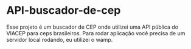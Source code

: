 # API-buscador-de-cep
Esse projeto é um buscador de CEP onde utilizei uma API pública do VIACEP para ceps brasileiros. 
Para rodar aplicação você precisa de um servidor local rodando, eu utilizei o wamp.
